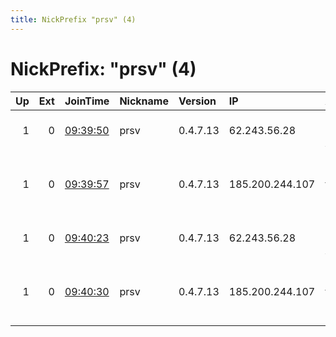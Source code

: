 ```yaml
---
title: NickPrefix "prsv" (4)
---
```


# NickPrefix: "prsv" (4)

|   Up |   Ext | JoinTime                                                                                              | Nickname   | Version   | IP              | AS                                     | CC   |   ORp |   Dirp | OS    | Contact                            |   eFamMembers |
|-----:|------:|:------------------------------------------------------------------------------------------------------|:-----------|:----------|:----------------|:---------------------------------------|:-----|------:|-------:|:------|:-----------------------------------|--------------:|
|    1 |     0 | [09:39:50](https://nusenu.github.io/OrNetStats/w/relay/397323B5F11305739F197C30287BC368A63D5B7F.html) | prsv       | 0.4.7.13  | 62.243.56.28    | TDC Holding A/S                        | dk   |  9000 |      0 | Linux | email:admin prsv.ch url:https://pr |            92 |
|    1 |     0 | [09:39:57](https://nusenu.github.io/OrNetStats/w/relay/6F841B89D5C10080625F52A66E5A6BB2F1F126CF.html) | prsv       | 0.4.7.13  | 185.200.244.107 | Ferdinand Zink trading as Tube-Hosting | nl   |  9000 |      0 | Linux | email:admin prsv.ch url:https://pr |            92 |
|    1 |     0 | [09:40:23](https://nusenu.github.io/OrNetStats/w/relay/E3E4A98A10E49ACD8AFEDB0127E13BB11A9A8A99.html) | prsv       | 0.4.7.13  | 62.243.56.28    | TDC Holding A/S                        | dk   |  9100 |      0 | Linux | email:admin prsv.ch url:https://pr |            92 |
|    1 |     0 | [09:40:30](https://nusenu.github.io/OrNetStats/w/relay/208667B49D80E12FF447EEF29C5A3227C617E283.html) | prsv       | 0.4.7.13  | 185.200.244.107 | Ferdinand Zink trading as Tube-Hosting | nl   |  9100 |      0 | Linux | email:admin prsv.ch url:https://pr |            92 |
